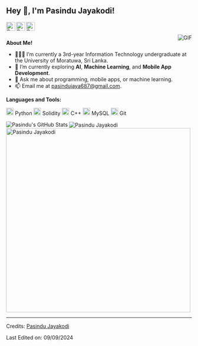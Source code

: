 <h2 title="Welcome"> Hey 👋, I'm Pasindu Jayakodi!</h2>

<a href="https://www.linkedin.com/in/pasindu-jayakodi">
  <img align="left" alt="Pasindu's LinkedIn" width="24px" src="https://img.icons8.com/nolan/96/linkedin.png" />
</a>
<a href="https://www.instagram.com/your-instagram">
  <img align="left" alt="Pasindu's Instagram" width="24px" src="https://img.icons8.com/nolan/96/instagram-new.png" />
</a>
<a href="[https://x.com/PasinduJayakodi">
  <img align="left" alt="Pasindu's Twitter" width="24px" src="https://img.icons8.com/nolan/96/twitter.png" />
</a>

<br />
<br />

<img align="right" alt="GIF" src="https://media.giphy.com/media/LmNwrBhejkK9EFP504/giphy.gif" />

**About Me!**

- 👨🏽‍💻 I’m currently a 3rd-year Information Technology undergraduate at the University of Moratuwa, Sri Lanka.
- 🌱 I’m currently exploring **AI**, **Machine Learning**, and **Mobile App Development**.
- 💬 Ask me about programming, mobile apps, or machine learning.
- 📫 Email me at [pasindujaya687@gmail.com](pasindujaya687@gmail.com).

**Languages and Tools:**  

<code><img height="20" src="https://img.icons8.com/nolan/96/python.png"></code> Python
<code><img height="20" src="https://img.icons8.com/nolan/96/ethereum.png"></code> Solidity
<code><img height="20" src="https://img.icons8.com/nolan/96/c-plus-plus.png"></code> C++
<code><img height="20" src="https://img.icons8.com/nolan/96/sql.png"></code> MySQL
<code><img height="20" src="https://img.icons8.com/nolan/96/git.png"></code> Git

<img src="https://github-readme-stats.vercel.app/api?username=pasindujayakodi77&show_icons=true&hide_border=true&count_private=true&theme=shades-of-purple&icon_color=fad000" alt="Pasindu's GitHub Stats">
<img align="center" src="https://github-readme-streak-stats.herokuapp.com/?user=pasindujayakodi77&count_private=true&theme=radical" alt="Pasindu Jayakodi" />
<img align="center" width=500 src="https://github-readme-stats.vercel.app/api/top-langs/?username=pasindujayakodi77&count_private=true&theme=radical" alt="Pasindu Jayakodi" />

-----
Credits: [Pasindu Jayakodi](https://github.com/pasindujayakodi77)

Last Edited on: 09/09/2024
